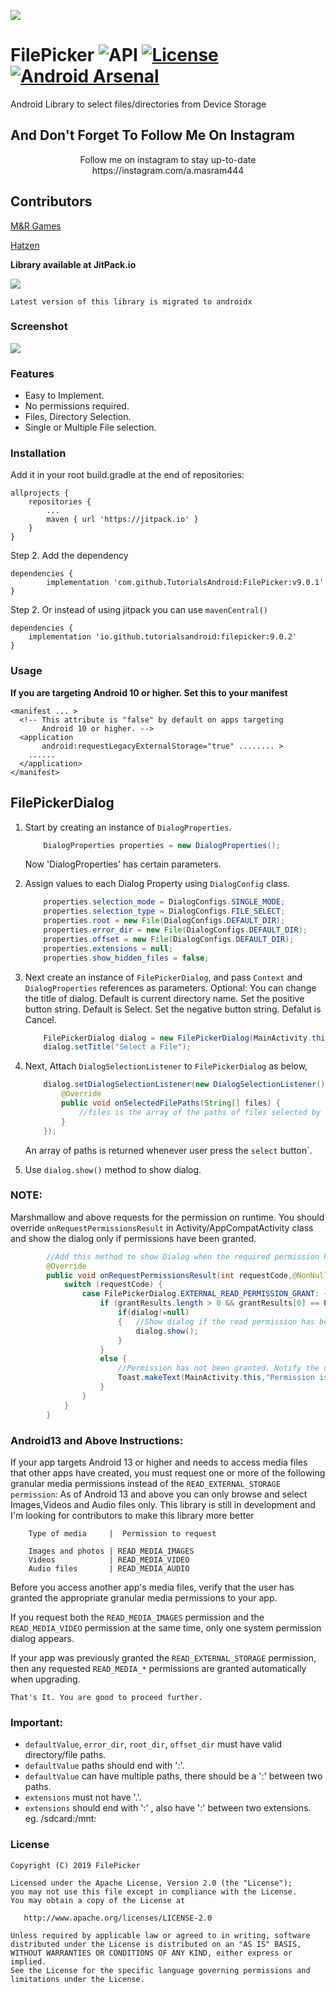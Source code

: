 ![](https://github.com/TutorialsAndroid/FilePicker/blob/master/sample/src/main/res/mipmap-xxhdpi/ic_launcher.png)

# FilePicker ![API](https://img.shields.io/badge/API-21%2B-brightgreen.svg?style=flat) [![License](https://img.shields.io/badge/License-Apache%202.0-orange.svg)](https://opensource.org/licenses/Apache-2.0) [![Android Arsenal](https://img.shields.io/badge/Android%20Arsenal-FilePicker-yellow.svg?style=flat)](https://android-arsenal.com/details/1/7663) 
Android Library to select files/directories from Device Storage

## And Don't Forget To Follow Me On Instagram

<p align="center">Follow me on instagram to stay up-to-date https://instagram.com/a.masram444

## Contributors

[M&R Games](https://github.com/mrgames13)

[Hatzen](https://github.com/Hatzen)

**Library available at JitPack.io**

[![](https://jitpack.io/v/TutorialsAndroid/FilePicker.svg)](https://jitpack.io/#TutorialsAndroid/FilePicker)

`Latest version of this library is migrated to androidx`

### Screenshot

![](https://github.com/TutorialsAndroid/FilePicker/blob/master/screenshots/device-2019-05-10-182300.png)

### Features

* Easy to Implement.
* No permissions required.
* Files, Directory Selection.
* Single or Multiple File selection.

### Installation

Add it in your root build.gradle at the end of repositories:

	allprojects {
		repositories {
			...
			maven { url 'https://jitpack.io' }
		}
	}
Step 2. Add the dependency

	dependencies {
	        implementation 'com.github.TutorialsAndroid:FilePicker:v9.0.1'
	}

Step 2. Or instead of using jitpack you can use ```mavenCentral()```

    dependencies {
        implementation 'io.github.tutorialsandroid:filepicker:9.0.2'
    }

### Usage

**If you are targeting Android 10 or higher. Set this to your manifest**
```
<manifest ... >
  <!-- This attribute is "false" by default on apps targeting
       Android 10 or higher. -->
  <application 
       android:requestLegacyExternalStorage="true" ........ >
    ......
  </application>
</manifest>
```

## FilePickerDialog
1. Start by creating an instance of `DialogProperties`.

    ```java
        DialogProperties properties = new DialogProperties();
    ```

    Now 'DialogProperties' has certain parameters.

2. Assign values to each Dialog Property using `DialogConfig` class.

    ```java
        properties.selection_mode = DialogConfigs.SINGLE_MODE;
        properties.selection_type = DialogConfigs.FILE_SELECT;
        properties.root = new File(DialogConfigs.DEFAULT_DIR);
        properties.error_dir = new File(DialogConfigs.DEFAULT_DIR);
        properties.offset = new File(DialogConfigs.DEFAULT_DIR);
        properties.extensions = null;
        properties.show_hidden_files = false;
    ```

3. Next create an instance of `FilePickerDialog`, and pass `Context` and `DialogProperties` references as parameters. Optional: You can change the title of dialog. Default is current directory name. Set the positive button string. Default is Select. Set the negative button string. Defalut is Cancel.

    ```java
        FilePickerDialog dialog = new FilePickerDialog(MainActivity.this, MainActivity.this,properties);
        dialog.setTitle("Select a File");
    ```

4.  Next, Attach `DialogSelectionListener` to `FilePickerDialog` as below,
    ```java
        dialog.setDialogSelectionListener(new DialogSelectionListener() {
            @Override
            public void onSelectedFilePaths(String[] files) {
                //files is the array of the paths of files selected by the Application User.
            }
        });
    ```
    An array of paths is returned whenever user press the `select` button`.

5. Use ```dialog.show()``` method to show dialog.

### NOTE:
Marshmallow and above requests for the permission on runtime. You should override `onRequestPermissionsResult` in Activity/AppCompatActivity class and show the dialog only if permissions have been granted.

```java
        //Add this method to show Dialog when the required permission has been granted to the app.
        @Override
        public void onRequestPermissionsResult(int requestCode,@NonNull String permissions[],@NonNull int[] grantResults) {
            switch (requestCode) {
                case FilePickerDialog.EXTERNAL_READ_PERMISSION_GRANT: {
                    if (grantResults.length > 0 && grantResults[0] == PackageManager.PERMISSION_GRANTED) {
                        if(dialog!=null)
                        {   //Show dialog if the read permission has been granted.
                            dialog.show();
                        }
                    }
                    else {
                        //Permission has not been granted. Notify the user.
                        Toast.makeText(MainActivity.this,"Permission is Required for getting list of files",Toast.LENGTH_SHORT).show();
                    }
                }
            }
        }
```

### Android13 and Above Instructions:
If your app targets Android 13 or higher and needs to access media files that other apps have created, you must request one or more of the following granular media permissions instead of the ```READ_EXTERNAL_STORAGE permission```:
As of Android 13 and above you can only browse and select Images,Videos and Audio files only. This library is still in development and I'm looking for contributors to make this library more better
```
    Type of media	  |  Permission to request
    
    Images and photos |	READ_MEDIA_IMAGES
    Videos	          | READ_MEDIA_VIDEO
    Audio files	      | READ_MEDIA_AUDIO
```
Before you access another app's media files, verify that the user has granted the appropriate granular media permissions to your app.

If you request both the ```READ_MEDIA_IMAGES``` permission and the ```READ_MEDIA_VIDEO``` permission at the same time, only one system permission dialog appears.

If your app was previously granted the ```READ_EXTERNAL_STORAGE``` permission, then any requested ```READ_MEDIA_*``` permissions are granted automatically when upgrading.

    That's It. You are good to proceed further.


### Important:
* `defaultValue`, `error_dir`, `root_dir`, `offset_dir` must have valid directory/file paths.
* `defaultValue` paths should end with ':'.
* `defaultValue` can have multiple paths, there should be a ':' between two paths.
* `extensions` must not have '.'.
* `extensions` should end with ':' , also have ':' between two extensions.
eg. /sdcard:/mnt:

### License
    Copyright (C) 2019 FilePicker

    Licensed under the Apache License, Version 2.0 (the "License");
    you may not use this file except in compliance with the License.
    You may obtain a copy of the License at

       http://www.apache.org/licenses/LICENSE-2.0

    Unless required by applicable law or agreed to in writing, software
    distributed under the License is distributed on an "AS IS" BASIS,
    WITHOUT WARRANTIES OR CONDITIONS OF ANY KIND, either express or implied.
    See the License for the specific language governing permissions and
    limitations under the License.
